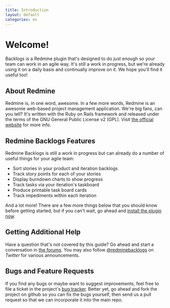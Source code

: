 ```yaml
---
title: Introduction
layout: default
categories: en
---
```

# Welcome!

Backlogs is a Redmine plugin that's designed to do just enough so your team can work in an agile way. It's still a work in progress, but we're already using it on a daily basis and continually improve on it. We hope you'll find it useful too!


## About Redmine

Redmine is, in one word, awesome. In a few more words, Redmine is an awesome web-based project management application. We're big fans, can you tell? It's written with the Ruby on Rails framework and released under the terms of the GNU General Public License v2 (GPL). Visit [the official website](http://www.redmine.org/) for more info.

## Redmine Backlogs Features

Redmine Backlogs is still a work in progress but can already do a number of useful things for your agile team:

* Sort stories in your product and iteration backlogs
* Track story points for each of your stories
* Display burndown charts to show progress
* Track tasks via your iteration's taskboard
* Produce printable task board cards
* Track impediments within each iteration

And a lot more! There are a few more things below that you should know before getting started, but if you can't wait, go ahead and [install the plugin now](installation.html).


## Getting Additional Help

Have a question that's not covered by this guide? Go ahead and
start a conversation in [the forums](http://forum.redminebacklogs.net). You may also follow
[@redminebacklogs](http://twitter.com/redminebacklogs) on *Twitter* for various announcements.


## Bugs and Feature Requests

If you find any bugs or maybe want to suggest improvements, feel free to file a ticket in the project's [bug tracker](https://github.com/backlogs/redmine_backlogs/issues). Better yet, go ahead and fork the project on github so you can fix the bugs yourself, then send us a pull request so that we can incorporate it into the main repo.


